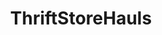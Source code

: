 ---
title: ThriftStoreHauls
crosslinks:
- youtubefactsbot
- youtubot
- Flipping
- analog
- anti_gif_bot
- tmsbmeta
- goodyearwelt
- livven
- vintageaudio
- CoolCollections
- AskReddit
- botwatch
- DIY
- pics
- streetwear
- youdontsurf
- MassdropBot
- whatisthisthing
- aww
- Mid_Century
---